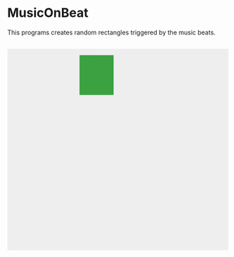 # MusicOnBeat

This programs creates random rectangles triggered by the music beats.
##
![alt-text](https://github.com/vladpop20/MusicOnBeat/blob/master/MusicOnBeat_Demo.gif)
